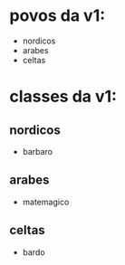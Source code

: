 # povos da v1:
- nordicos
- arabes
- celtas

# classes da v1:
## nordicos
- barbaro
## arabes
- matemagico
## celtas
- bardo